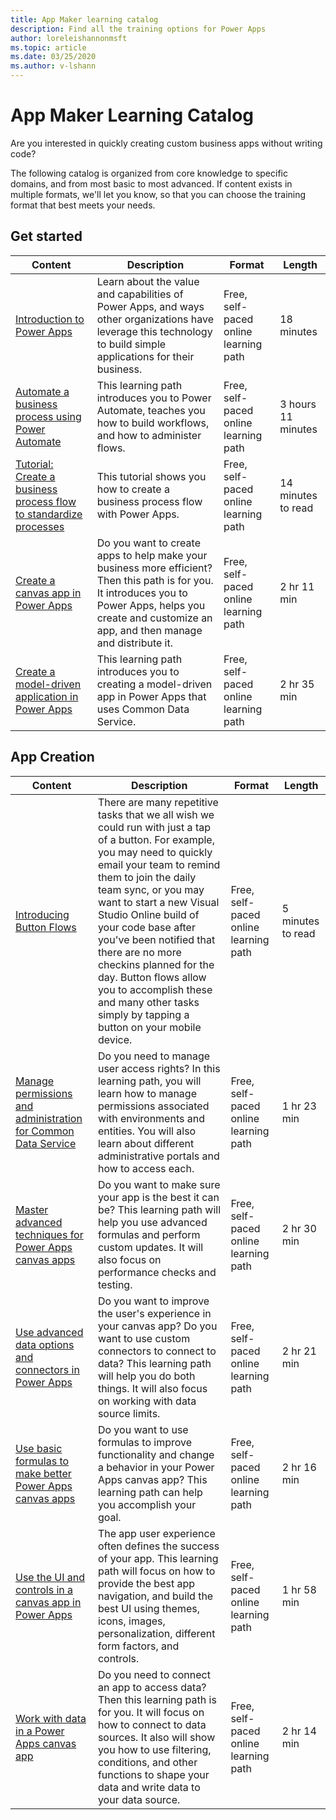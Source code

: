 ```yaml
---
title: App Maker learning catalog
description: Find all the training options for Power Apps
author: loreleishannonmsft
ms.topic: article
ms.date: 03/25/2020
ms.author: v-lshann
---
```


# App Maker Learning Catalog

Are you interested in quickly creating custom business apps without writing code? 

The following catalog is organized from core knowledge to specific domains, and from most basic to most advanced. If content exists in multiple formats, we'll let you know, so that you can choose the training format that best meets your needs. 

## Get started<a name="get-started"></a>
| Content   | Description  | Format  | Length    |
|------------------------------------------------------------------------------------------------------------------------------------------------------------------------------------|--------------------------------------------------------------------------------------------------------------------------------------------------------------------------------------------------------------------------------------------------------------------------------------------------------------------------------------------------------------------------------------------------------------------------|---------------------------------------|-----------|
| [Introduction to Power Apps](https://docs.microsoft.com/learn/modules/introduction-power-apps/)                                              | Learn about the value and capabilities of Power Apps, and ways other organizations have leverage this technology to build simple applications for their business.                                             | Free, self-paced online learning path | 18 minutes         |
| [Automate a business process using Power Automate](https://docs.microsoft.com/learn/paths/automate-process-power-automate/)                 | This learning path introduces you to Power Automate, teaches you how to build workflows, and how to administer flows.                                                                                        | Free, self-paced online learning path | 3 hours 11 minutes |
| [Tutorial: Create a business process flow to standardize processes](https://docs.microsoft.com/power-automate/create-business-process-flow) | This tutorial shows you how to create a business process flow with Power Apps.                                                                                                                               | Free, self-paced online learning path | 14 minutes to read |
| [Create a canvas app in Power Apps](https://docs.microsoft.com/learn/paths/create-powerapps/)                                               | Do you want to create apps to help make your business more efficient? Then this path is for you. It introduces you to Power Apps, helps you create and customize an app, and then manage and distribute it. | Free, self-paced online learning path | 2 hr 11 min        |
| [Create a model-driven application in Power Apps](https://docs.microsoft.com/learn/paths/create-app-models-business-processes/)             | This learning path introduces you to creating a model-driven app in Power Apps that uses Common Data Service.                                                                                                | Free, self-paced online learning path | 2 hr 35 min        |
## App Creation<a name="app-creation"></a>
| Content   | Description  | Format  | Length    |
|------------------------------------------------------------------------------------------------------------------------------------------------------------------------------------|--------------------------------------------------------------------------------------------------------------------------------------------------------------------------------------------------------------------------------------------------------------------------------------------------------------------------------------------------------------------------------------------------------------------------|---------------------------------------|-----------|
| [Introducing Button Flows](https://docs.microsoft.com/power-automate/introduction-to-button-flows)                                                             | There are many repetitive tasks that we all wish we could run with just a tap of a button. For example, you may need to quickly email your team to remind them to join the daily team sync, or you may want to start a new Visual Studio Online build of your code base after you've been notified that there are no more checkins planned for the day. Button flows allow you to accomplish these and many other tasks simply by tapping a button on your mobile device. | Free, self-paced online learning path | 5 minutes to read |
| [Manage permissions and administration for Common Data Service](https://docs.microsoft.com/learn/paths/manage-permissions-administration-common-data-service/) | Do you need to manage user access rights? In this learning path, you will learn how to manage permissions associated with environments and entities. You will also learn about different administrative portals and how to access each.  | Free, self-paced online learning path | 1 hr 23 min       |
| [Master advanced techniques for Power Apps canvas apps](https://docs.microsoft.com/learn/paths/understand-advanced-topics/)                                    | Do you want to make sure your app is the best it can be? This learning path will help you use advanced formulas and perform custom updates. It will also focus on performance checks and testing.  | Free, self-paced online learning path | 2 hr 30 min       |
| [Use advanced data options and connectors in Power Apps](https://docs.microsoft.com/learn/paths/advanced-data-options-and-connectors/)                         | Do you want to improve the user's experience in your canvas app? Do you want to use custom connectors to connect to data? This learning path will help you do both things. It will also focus on working with data source limits.  | Free, self-paced online learning path | 2 hr 21 min       |
| [Use basic formulas to make better Power Apps canvas apps](https://docs.microsoft.com/learn/paths/use-basic-formulas-powerapps-canvas-app/)                    | Do you want to use formulas to improve functionality and change a behavior in your Power Apps canvas app? This learning path can help you accomplish your goal. | Free, self-paced online learning path | 2 hr 16 min       |
| [Use the UI and controls in a canvas app in Power Apps](https://docs.microsoft.com/learn/paths/ui-controls-canvas-app-powerapps/)                              | The app user experience often defines the success of your app. This learning path will focus on how to provide the best app navigation, and build the best UI using themes, icons, images, personalization, different form factors, and controls.  | Free, self-paced online learning path | 1 hr 58 min       |
| [Work with data in a Power Apps canvas app](https://docs.microsoft.com/learn/paths/work-with-data-in-a-canvas-app/)                                            | Do you need to connect an app to access data? Then this learning path is for you. It will focus on how to connect to data sources. It also will show you how to use filtering, conditions, and other functions to shape your data and write data to your data source.   | Free, self-paced online learning path | 2 hr 14 min       |
